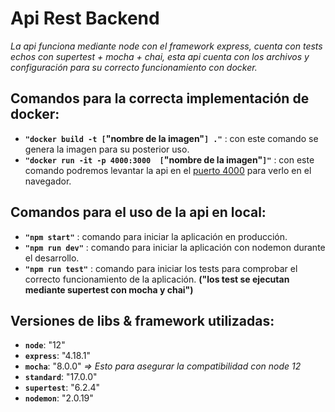 # Api Rest Backend

_La api funciona mediante node con el framework express, cuenta con tests echos con supertest + mocha + chai, esta api cuenta con los archivos y configuración para su correcto funcionamiento con docker._

## Comandos para la correcta implementación de docker:

- **`"docker build -t [`__"nombre de la imagen"__`] ."`** : con este comando se genera la imagen para su posterior uso.
- **`"docker run -it -p 4000:3000  [`__"nombre de la imagen"__`]"`** : con este comando podremos levantar la api en el [puerto 4000](http://localhost:4000/iecho?text=test) para verlo en el navegador.

## Comandos para el uso de la api en local:

-   **`"npm start"`** : comando para iniciar la aplicación en producción.
-   **`"npm run dev"`** : comando para iniciar la aplicación con nodemon durante el desarrollo.
-   **`"npm run test"`** : comando para iniciar los tests para comprobar el correcto funcionamiento de la aplicación. **("los test se ejecutan mediante supertest con mocha y chai")**

## Versiones de libs & framework utilizadas:
- **`node`**: "12"
- **`express`**: "4.18.1"
- **`mocha`**: "8.0.0" _=> Esto para asegurar la compatibilidad con node 12_
- **`standard`**: "17.0.0"
- **`supertest`**: "6.2.4"
- **`nodemon`**: "2.0.19"
